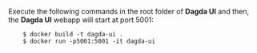 Execute the following commands in the root folder of **Dagda UI** and then, the **Dagda UI** webapp will start at port 5001:

```
    $ docker build -t dagda-ui .
    $ docker run -p5001:5001 -it dagda-ui
```
